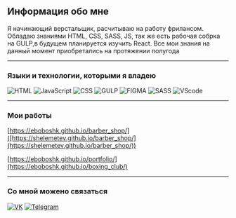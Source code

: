 ## Информация обо мне

Я начинающий верстальщик, расчитываю на работу фрилансом.
Обладаю знаниями HTML, CSS, SASS, JS, так же есть рабочая собрка
на GULP,в будущем планируется изучить React. Все мои знания
на данный момент приобретались на протяжении полугода
___

### Языки и технологии, которыми я владею

![HTML](https://img.shields.io/badge/-HTML-090909?style=for-the-badge&logo=html5&logoColor=#E34F26) ![JavaScript](https://img.shields.io/badge/-JavaScript-090909?style=for-the-badge&logo=JavaScript&logoColor=E9D54D) ![CSS](https://img.shields.io/badge/-CSS-090909?style=for-the-badge&logo=css3&logoColor=#1572B6) ![GULP](https://img.shields.io/badge/-JULP-090909?style=for-the-badge&logo=gulp&logoColor=#CF4647) ![FIGMA](https://img.shields.io/badge/-FIGMA-090909?style=for-the-badge&logo=figma&logoColor=#F24E1E) ![SASS](https://img.shields.io/badge/-SASS-090909?style=for-the-badge&logo=sass&logoColor=#CC6699) ![VScode](https://img.shields.io/badge/-VS_code-090909?style=for-the-badge&logo=visualstudiocode&logoColor=#007ACC) 
___
### Мои работы 
[https://eboboshk.github.io/barber_shop/]([https://shelemetev.github.io/barber_shop/](https://shelemetev.github.io/barber_shop/))

[https://eboboshk.github.io/portfolio/](https://eboboshk.github.io/boxing_club/)
___

### Со мной можено связаться 

[![VK](https://img.shields.io/badge/-VK-090909?style=for-the-badge&logo=vk&logoColor=#0077FF)](https://vk.com/pohuistegor) [![Telegram](https://img.shields.io/badge/-Telegram-090909?style=for-the-badge&logo=telegram&logoColor=#26A5E4)](https://t.me/BeatDown_Hardcore)
